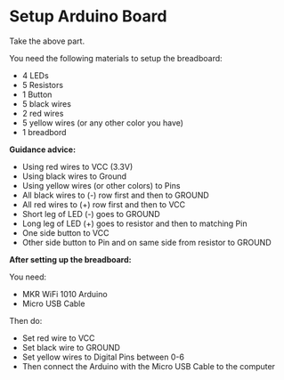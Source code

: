 # Setup Arduino Board

Take the above part.

You need the following materials to setup the breadboard:
- 4 LEDs
- 5 Resistors
- 1 Button
- 5 black wires
- 2 red wires
- 5 yellow wires (or any other color you have)
- 1 breadbord

**Guidance advice:**

- Using red wires to VCC (3.3V)
- Using black wires to Ground
- Using yellow wires (or other colors) to Pins
- All black wires to (-) row first and then to GROUND
- All red wires to (+) row first and then to VCC
- Short leg of LED (-) goes to GROUND
- Long leg of LED (+) goes to resistor and then to matching Pin
- One side button to VCC
- Other side button to Pin and on same side from resistor to GROUND

**After setting up the breadboard:**

You need:
- MKR WiFi 1010 Arduino
- Micro USB Cable

Then do:
- Set red wire to VCC
- Set black wire to GROUND
- Set yellow wires to Digital Pins between 0-6
- Then connect the Arduino with the Micro USB Cable to the computer
